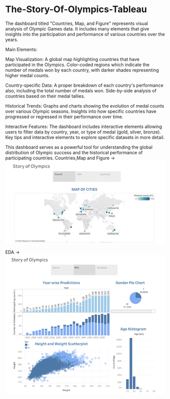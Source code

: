 # The-Story-Of-Olympics-Tableau
The dashboard titled "Countries, Map, and Figure" represents visual analysis of Olympic Games data. It includes many elements that give insights into the participation and performance of various countries over the years.

Main Elements:

Map Visualization:
A global map highlighting countries that have participated in the Olympics.
Color-coded regions which indicate the number of medals won by each country, with darker shades representing higher medal counts.

Country-specific Data:
A proper breakdown of each country's performance also, including the total number of medals won.
Side-by-side analysis of countries based on their medal tallies.

Historical Trends:
Graphs and charts showing the evolution of medal counts over various Olympic seasons.
Insights into how specific countries have progressed  or regressed in their performance over time.

Interactive Features:
The dashboard includes interactive elements allowing users to filter data by country, year, or type of medal (gold, silver, bronze).
Key tips and interactive elements to explore specific datasets in more detail.

This dashboard serves as a powerful tool for understanding the global distribution of Olympic success and the historical performance of participating countries.
Countries,Map and Figure ->
![dashbord](https://github.com/Neha29Pereira/The-Story-Of-Olympics-Tableau/blob/main/Countries.png)

EDA ->
![dashbord](https://github.com/Neha29Pereira/The-Story-Of-Olympics-Tableau/blob/main/EDA.png)
